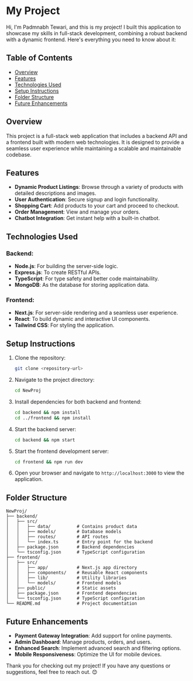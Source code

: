 # My Project

Hi, I'm Padmnabh Tewari, and this is my project! I built this application to showcase my skills in full-stack development, combining a robust backend with a dynamic frontend. Here's everything you need to know about it:

## Table of Contents
- [Overview](#overview)
- [Features](#features)
- [Technologies Used](#technologies-used)
- [Setup Instructions](#setup-instructions)
- [Folder Structure](#folder-structure)
- [Future Enhancements](#future-enhancements)

## Overview
This project is a full-stack web application that includes a backend API and a frontend built with modern web technologies. It is designed to provide a seamless user experience while maintaining a scalable and maintainable codebase.

## Features
- **Dynamic Product Listings**: Browse through a variety of products with detailed descriptions and images.
- **User Authentication**: Secure signup and login functionality.
- **Shopping Cart**: Add products to your cart and proceed to checkout.
- **Order Management**: View and manage your orders.
- **Chatbot Integration**: Get instant help with a built-in chatbot.

## Technologies Used
### Backend:
- **Node.js**: For building the server-side logic.
- **Express.js**: To create RESTful APIs.
- **TypeScript**: For type safety and better code maintainability.
- **MongoDB**: As the database for storing application data.

### Frontend:
- **Next.js**: For server-side rendering and a seamless user experience.
- **React**: To build dynamic and interactive UI components.
- **Tailwind CSS**: For styling the application.

## Setup Instructions
1. Clone the repository:
   ```bash
   git clone <repository-url>
   ```
2. Navigate to the project directory:
   ```bash
   cd NewProj
   ```
3. Install dependencies for both backend and frontend:
   ```bash
   cd backend && npm install
   cd ../frontend && npm install
   ```
4. Start the backend server:
   ```bash
   cd backend && npm start
   ```
5. Start the frontend development server:
   ```bash
   cd frontend && npm run dev
   ```
6. Open your browser and navigate to `http://localhost:3000` to view the application.

## Folder Structure
```
NewProj/
├── backend/
│   ├── src/
│   │   ├── data/          # Contains product data
│   │   ├── models/        # Database models
│   │   ├── routes/        # API routes
│   │   └── index.ts       # Entry point for the backend
│   ├── package.json       # Backend dependencies
│   └── tsconfig.json      # TypeScript configuration
├── frontend/
│   ├── src/
│   │   ├── app/           # Next.js app directory
│   │   ├── components/    # Reusable React components
│   │   ├── lib/           # Utility libraries
│   │   └── models/        # Frontend models
│   ├── public/            # Static assets
│   ├── package.json       # Frontend dependencies
│   └── tsconfig.json      # TypeScript configuration
└── README.md              # Project documentation
```

## Future Enhancements
- **Payment Gateway Integration**: Add support for online payments.
- **Admin Dashboard**: Manage products, orders, and users.
- **Enhanced Search**: Implement advanced search and filtering options.
- **Mobile Responsiveness**: Optimize the UI for mobile devices.

Thank you for checking out my project! If you have any questions or suggestions, feel free to reach out. 😊